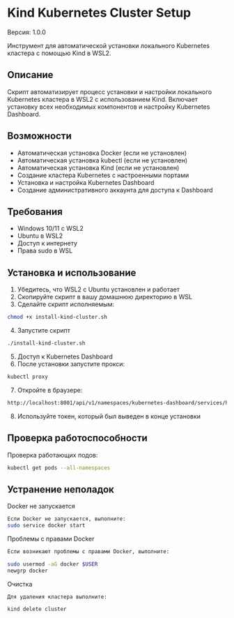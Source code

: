 # Kind Kubernetes Cluster Setup

Версия: 1.0.0

Инструмент для автоматической установки локального Kubernetes кластера с помощью Kind в WSL2.

## Описание
Скрипт автоматизирует процесс установки и настройки локального Kubernetes кластера в WSL2 с использованием Kind. Включает установку всех необходимых компонентов и настройку Kubernetes Dashboard.

## Возможности
- Автоматическая установка Docker (если не установлен)
- Автоматическая установка kubectl (если не установлен)
- Автоматическая установка Kind (если не установлен)
- Создание кластера Kubernetes с настроенными портами
- Установка и настройка Kubernetes Dashboard
- Создание административного аккаунта для доступа к Dashboard

## Требования
- Windows 10/11 с WSL2
- Ubuntu в WSL2
- Доступ к интернету
- Права sudo в WSL

## Установка и использование
1. Убедитесь, что WSL2 с Ubuntu установлен и работает
2. Скопируйте скрипт в вашу домашнюю директорию в WSL
3. Сделайте скрипт исполняемым:
```bash
chmod +x install-kind-cluster.sh
```
4. Запустите скрипт
```bash
./install-kind-cluster.sh
```
5. Доступ к Kubernetes Dashboard
6. После установки запустите прокси:
```bash
kubectl proxy
```
7. Откройте в браузере:
```bash
http://localhost:8001/api/v1/namespaces/kubernetes-dashboard/services/https:kubernetes-dashboard:/proxy/
```
8. Используйте токен, который был выведен в конце установки

## Проверка работоспособности

Проверка работающих подов:
```bash
kubectl get pods --all-namespaces
```

## Устранение неполадок

Docker не запускается
```bash
Если Docker не запускается, выполните:
sudo service docker start
```
Проблемы с правами Docker
```bash
Если возникают проблемы с правами Docker, выполните:

sudo usermod -aG docker $USER
newgrp docker
```

Очистка
```bash
Для удаления кластера выполните:

kind delete cluster
```
